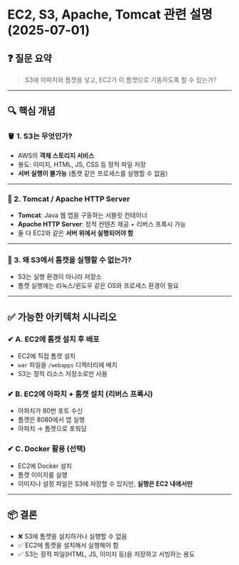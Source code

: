 # EC2, S3, Apache, Tomcat 관련 설명 (2025-07-01)

## ❓ 질문 요약
> S3에 아파치와 톰캣을 넣고, EC2가 이 톰캣으로 기동하도록 할 수 있는가?

---

## 🔍 핵심 개념

### 🪣 1. S3는 무엇인가?
- AWS의 **객체 스토리지 서비스**
- 용도: 이미지, HTML, JS, CSS 등 정적 파일 저장
- **서버 실행이 불가능** (톰캣 같은 프로세스를 실행할 수 없음)

---

### 🧱 2. Tomcat / Apache HTTP Server
- **Tomcat**: Java 웹 앱을 구동하는 서블릿 컨테이너
- **Apache HTTP Server**: 정적 컨텐츠 제공 + 리버스 프록시 가능
- 둘 다 EC2와 같은 **서버 위에서 실행되어야 함**

---

### 🚫 3. 왜 S3에서 톰캣을 실행할 수 없는가?
- S3는 실행 환경이 아니라 저장소
- 톰캣 실행에는 리눅스/윈도우 같은 OS와 프로세스 환경이 필요

---

## ✅ 가능한 아키텍처 시나리오

### ✔ A. EC2에 톰캣 설치 후 배포
- EC2에 직접 톰캣 설치
- `war` 파일을 `/webapps` 디렉터리에 배치
- S3는 정적 리소스 저장소로만 사용

### ✔ B. EC2에 아파치 + 톰캣 설치 (리버스 프록시)
- 아파치가 80번 포트 수신
- 톰캣은 8080에서 앱 실행
- 아파치 → 톰캣으로 포워딩

### ✔ C. Docker 활용 (선택)
- EC2에 Docker 설치
- 톰캣 이미지를 실행
- 이미지나 설정 파일은 S3에 저장할 수 있지만, **실행은 EC2 내에서만**

---

## 📦 결론

- ❌ S3에 톰캣을 설치하거나 실행할 수 없음
- ✅ EC2에 톰캣을 설치해서 실행해야 함
- ✅ S3는 정적 파일(HTML, JS, 이미지 등)을 저장하고 서빙하는 용도
